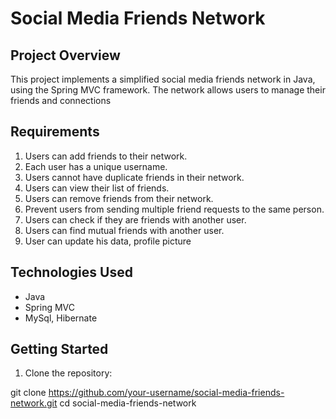 # Social Media Friends Network

## Project Overview

This project implements a simplified social media friends network in Java, using the Spring MVC framework. The network allows users to manage their friends and connections 

## Requirements

1. Users can add friends to their network.
2. Each user has a unique username.
3. Users cannot have duplicate friends in their network.
4. Users can view their list of friends.
5. Users can remove friends from their network.
6. Prevent users from sending multiple friend requests to the same person.
7. Users can check if they are friends with another user.
8. Users can find mutual friends with another user.
9. User can update his data, profile picture

## Technologies Used

- Java
- Spring MVC
- MySql, Hibernate

## Getting Started

1. Clone the repository:

git clone https://github.com/your-username/social-media-friends-network.git
cd social-media-friends-network
